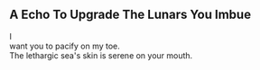 A Echo To Upgrade The Lunars You Imbue
--------------------------------------
I  
want you to pacify on my toe.  
The lethargic sea's skin is serene on your mouth.  
